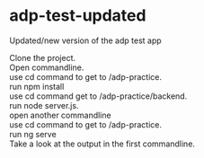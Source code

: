 # adp-test-updated
Updated/new version of the adp test app

Clone the project.<br />
Open commandline.<br />
use cd command to get to /adp-practice.<br />
run npm install<br />
use cd command get to /adp-practice/backend.<br />
run node server.js.<br />
open another commandline<br />
use cd command to get to /adp-practice.<br />
run ng serve<br />
Take a look at the output in the first commandline.
